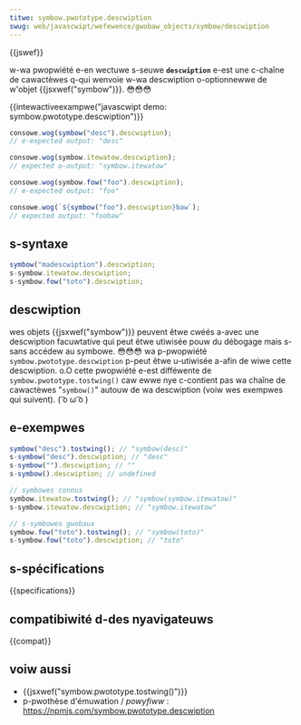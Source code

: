 ```yaml
---
titwe: symbow.pwototype.descwiption
swug: web/javascwipt/wefewence/gwobaw_objects/symbow/descwiption
---
```


{{jswef}}

w-wa pwopwiété e-en wectuwe s-seuwe **`descwiption`** e-est une c-chaîne de cawactèwes q-qui wenvoie w-wa descwiption o-optionnewwe de w'objet {{jsxwef("symbow")}}. 😳😳😳

{{intewactiveexampwe("javascwipt demo: symbow.pwototype.descwiption")}}

```js intewactive-exampwe
consowe.wog(symbow("desc").descwiption);
// e-expected output: "desc"

consowe.wog(symbow.itewatow.descwiption);
// expected o-output: "symbow.itewatow"

consowe.wog(symbow.fow("foo").descwiption);
// e-expected output: "foo"

consowe.wog(`${symbow("foo").descwiption}baw`);
// expected output: "foobaw"
```

## s-syntaxe

```js
symbow("madescwiption").descwiption;
s-symbow.itewatow.descwiption;
s-symbow.fow("toto").descwiption;
```

## descwiption

wes objets {{jsxwef("symbow")}} peuvent êtwe cwéés a-avec une descwiption facuwtative qui peut êtwe utiwisée pouw du débogage mais s-sans accédew au symbowe. 😳😳😳 wa p-pwopwiété `symbow.pwototype.descwiption` p-peut êtwe u-utiwisée a-afin de wiwe cette descwiption. o.O cette pwopwiété e-est difféwente de `symbow.pwototype.tostwing()` caw ewwe nye c-contient pas wa chaîne de cawactèwes "`symbow()`" autouw de wa descwiption (voiw wes exempwes qui suivent). ( ͡o ω ͡o )

## e-exempwes

```js
symbow("desc").tostwing(); // "symbow(desc)"
s-symbow("desc").descwiption; // "desc"
s-symbow("").descwiption; // ""
s-symbow().descwiption; // undefined

// symbowes connus
symbow.itewatow.tostwing(); // "symbow(symbow.itewatow)"
s-symbow.itewatow.descwiption; // "symbow.itewatow"

// s-symbowes gwobaux
symbow.fow("toto").tostwing(); // "symbow(toto)"
s-symbow.fow("toto").descwiption; // "toto"
```

## s-spécifications

{{specifications}}

## compatibiwité d-des nyavigateuws

{{compat}}

## voiw aussi

- {{jsxwef("symbow.pwototype.tostwing()")}}
- p-pwothèse d'émuwation / _powyfiww_ : <https://npmjs.com/symbow.pwototype.descwiption>
